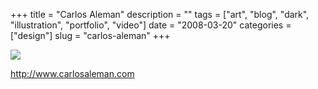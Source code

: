 +++
title = "Carlos Aleman"
description = ""
tags = ["art", "blog", "dark", "illustration", "portfolio", "video"]
date = "2008-03-20"
categories = ["design"]
slug = "carlos-aleman"
+++


 

  <div id="screens-thumbs" class="clearfix">
    <div class="txt-center" id="design-submission"><a href="http://www.carlosaleman.com/"><img id='bluga-thumbnail-1149' class='bluga-thumbnail large' src='/media/bluga/
wt47f2a0d79417b_0.jpg'/></a></div>  
  </div>   
<p><a href="http://www.carlosaleman.com/">http://www.carlosaleman.com</a></p>




